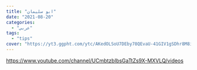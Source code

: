 ```yaml
---
title: "ابو سليمان"
date: "2021-08-20"
categories:
  - "عربي"
tags:
  - "tips"
cover: "https://yt3.ggpht.com/ytc/AKedOLSoU7DEby78QEvaU-41GIV1gSDhr8M8iNiY5qgJj7U=s176-c-k-c0x00ffffff-no-rj"
---
```


https://www.youtube.com/channel/UCmbtzbIbsGaTtZs9X-MXVLQ/videos
